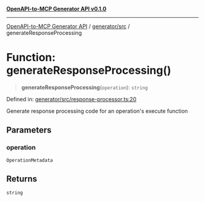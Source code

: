 [**OpenAPI-to-MCP Generator API v0.1.0**](../../../README.md)

***

[OpenAPI-to-MCP Generator API](../../../modules.md) / [generator/src](../README.md) / generateResponseProcessing

# Function: generateResponseProcessing()

> **generateResponseProcessing**(`operation`): `string`

Defined in: [generator/src/response-processor.ts:20](https://github.com/salacoste/openapi-mcp-generator/blob/fda5c6400a831cddbad9eacd652e11b2f7410b22/packages/generator/src/response-processor.ts#L20)

Generate response processing code for an operation's execute function

## Parameters

### operation

`OperationMetadata`

## Returns

`string`
